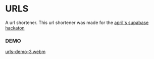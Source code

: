 # URLS
A url shortener. This url shortener was made for the <a href="https://supabase.com/blog/supabase-oss-hackathon" target="_blank">april's supabase hackaton</a>

### DEMO
[urls-demo-3.webm](https://github.com/Jes015/URLS/assets/120581623/3f2941ad-12cc-4683-9c6d-203d2460ca41)

